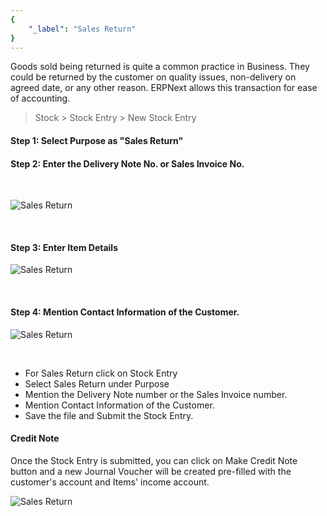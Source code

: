 ```yaml
---
{
	"_label": "Sales Return"
}
---
```

Goods sold being returned is quite a common practice in Business. They could be returned by the customer on quality issues, non-delivery on agreed date, or any other reason. ERPNext allows this transaction for ease of accounting.

> Stock > Stock Entry > New Stock Entry

#### Step 1: Select Purpose as "Sales Return"


#### Step 2: Enter the Delivery Note No. or Sales Invoice No.

<br>


![Sales Return](img/sales-return-1.png)

<br>

#### Step 3: Enter Item Details


![Sales Return](img/sales-return-2.png)

<br>

#### Step 4: Mention Contact Information of the Customer.


![Sales Return](img/sales-return-3.png)

<br>


- For Sales Return click on Stock Entry
- Select Sales Return under Purpose
- Mention the Delivery Note number or the Sales Invoice number.
- Mention Contact Information of the Customer.
- Save the file and Submit the Stock Entry.

#### Credit Note

Once the Stock Entry is submitted, you can click on Make Credit Note  button and a new Journal Voucher will be created pre-filled with the customer's account and Items' income account.

![Sales Return](img/sales-return-4.png)

